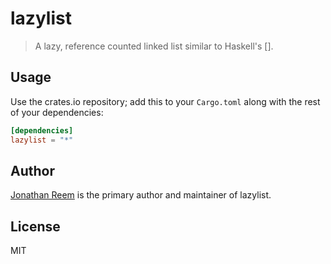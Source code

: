 # lazylist

> A lazy, reference counted linked list similar to Haskell's [].

## Usage

Use the crates.io repository; add this to your `Cargo.toml` along
with the rest of your dependencies:

```toml
[dependencies]
lazylist = "*"
```

## Author

[Jonathan Reem](https://medium.com/@jreem) is the primary author and maintainer of lazylist.

## License

MIT

